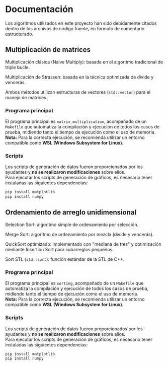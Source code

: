 # Documentación
Los algoritmos utilizados en este proyecto han sido debidamente citados dentro de los archivos de código fuente, en formato de comentario estructurado.

## Multiplicación de matrices

Multiplicación clásica (Naive Multiply): basada en el algoritmo tradicional de triple bucle.

Multiplicación de Strassen: basada en la técnica optimizada de divide y vencerás.

Ambos métodos utilizan estructuras de vectores (`std::vector`) para el manejo de matrices.

### Programa principal
El programa principal es `matrix_multiplication`, acompañado de un `Makefile` que automatiza la compilación y ejecución de todos los casos de prueba, midiendo tanto el tiempo de ejecución como el uso de memoria.  
**Nota:** Para la correcta ejecución, se recomienda utilizar un entorno compatible como **WSL (Windows Subsystem for Linux)**.

### Scripts
Los scripts de generación de datos fueron proporcionados por los ayudantes y **no se realizaron modificaciones** sobre ellos.  
Para ejecutar los scripts de generación de gráficos, es necesario tener instaladas las siguientes dependencias:

```bash
pip install matplotlib
pip install numpy
```

## Ordenamiento de arreglo unidimensional

Selection Sort: algoritmo simple de ordenamiento por selección.

Merge Sort: algoritmo de ordenamiento por mezcla (divide y vencerás).

QuickSort optimizado: implementado con "mediana de tres" y optimización mediante Insertion Sort para subarreglos pequeños.

Sort STL (`std::sort`): función estándar de la STL de C++.

### Programa principal
El programa principal es `sorting`, acompañado de un `Makefile` que automatiza la compilación y ejecución de todos los casos de prueba, midiendo tanto el tiempo de ejecución como el uso de memoria.  
**Nota:** Para la correcta ejecución, se recomienda utilizar un entorno compatible como **WSL (Windows Subsystem for Linux)**.

### Scripts
Los scripts de generación de datos fueron proporcionados por los ayudantes y **no se realizaron modificaciones** sobre ellos.  
Para ejecutar los scripts de generación de gráficos, es necesario tener instaladas las siguientes dependencias:

```bash
pip install matplotlib
pip install numpy
```
